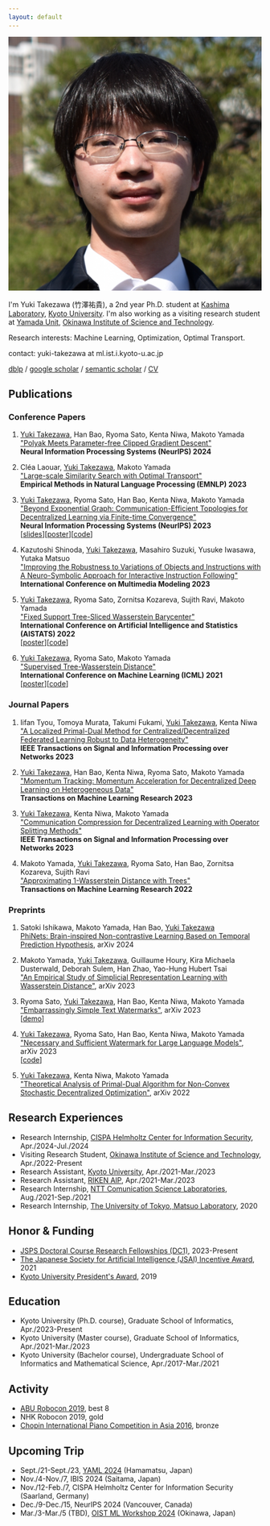 ```yaml
---
layout: default
---
```

<link href='https://fonts.googleapis.com/css?family=Zen Kurenaido' rel='stylesheet'>
<img class="profile-picture" src="face.jpg">

I'm Yuki Takezawa (<span style="font-family: 'Zen Kurenaido'">竹澤祐貴</span>), a 2nd year Ph.D. student at <a href="http://www.ml.ist.i.kyoto-u.ac.jp/en/">Kashima Laboratory</a>, <a href="https://www.kyoto-u.ac.jp/en">Kyoto University</a>.
I'm also working as a visiting research student at <a href="https://oist.mlds.jp/">Yamada Unit</a>, <a href="https://www.oist.jp/">Okinawa Institute of Science and Technology</a>.

Research interests: Machine Learning, Optimization, Optimal Transport.

contact: yuki-takezawa at ml.ist.i.kyoto-u.ac.jp 

<a href="https://dblp.uni-trier.de/pid/284/1294.html">dblp</a> / <a href="https://scholar.google.com/citations?user=eaKQb8IAAAAJ&hl=en">google scholar</a> / <a href="https://www.semanticscholar.org/author/Yuki-Takezawa/2059107130">semantic scholar</a> / <a href="https://drive.google.com/file/d/1yvedVea6Sw3sBkuyQS3CCElYp8dDQKL9/view?usp=drive_link">CV</a>

## Publications
### Conference Papers
1. <u>Yuki Takezawa</u>, Han Bao, Ryoma Sato, Kenta Niwa, Makoto Yamada  
<a  href="https://arxiv.org/abs/2405.15010">"Polyak Meets Parameter-free Clipped Gradient Descent"</a>  
**Neural Information Processing Systems (NeurIPS) 2024**  

2.  Cléa Laouar, <u>Yuki Takezawa</u>, Makoto Yamada  
<a href="https://openreview.net/forum?id=HNfwD7QOaq">"Large-scale Similarity Search with Optimal Transport"</a>  
**Empirical Methods in Natural Language Processing (EMNLP) 2023**

3.  <u>Yuki Takezawa</u>, Ryoma Sato, Han Bao, Kenta Niwa, Makoto Yamada  
<a href="http://arxiv.org/abs/2305.11420">"Beyond Exponential Graph: Communication-Efficient Topologies for Decentralized Learning via Finite-time Convergence"</a>  
**Neural Information Processing Systems (NeurIPS) 2023**  
[<a href="https://speakerdeck.com/yukitakezawa/beyond-exponential-graph-communication-efficient-topology-for-decentralized-learning-via-finite-time-convergence">slides</a>][<a href="https://github.com/yukiTakezawa/yukiTakezawa.github.io/blob/gh-pages/posters/takezawa2023beyond.pdf">poster</a>][<a href="https://github.com/yukiTakezawa/BaseGraph">code</a>]  
 

4. Kazutoshi Shinoda, <u>Yuki Takezawa</u>, Masahiro Suzuki, Yusuke Iwasawa, Yutaka Matsuo  
<a href="https://arxiv.org/abs/2110.07031">"Improving the Robustness to Variations of Objects and Instructions with A Neuro-Symbolic Approach for Interactive Instruction Following" </a>  
**International Conference on Multimedia Modeling 2023**

5. <u>Yuki Takezawa</u>, Ryoma Sato, Zornitsa Kozareva, Sujith Ravi, Makoto Yamada  
<a href="https://arxiv.org/abs/2109.03431">"Fixed Support Tree-Sliced Wasserstein Barycenter"</a>  
**International Conference on Artificial Intelligence and Statistics (AISTATS) 2022**  
[<a href="https://github.com/yukiTakezawa/yukiTakezawa.github.io/blob/gh-pages/posters/takezawa2022fixed.pdf">poster</a>][<a href="https://github.com/yukiTakezawa/FS_TSWB">code</a>]  

6. <u>Yuki Takezawa</u>, Ryoma Sato, Makoto Yamada  
<a href="https://arxiv.org/abs/2101.11520">"Supervised Tree-Wasserstein Distance"</a>  
**International Conference on Machine Learning (ICML) 2021**  
[<a href="https://github.com/yukiTakezawa/yukiTakezawa.github.io/blob/gh-pages/SupervisedTreeWassersteinDistance_ICML2021_poster.pdf">poster</a>][<a href="https://github.com/yukiTakezawa/STW">code</a>]  

### Journal Papers
1. Iifan Tyou, Tomoya Murata, Takumi Fukami, <u>Yuki Takezawa</u>, Kenta Niwa  
<a href="https://openreview.net/forum?id=8koy8QuTZD">"A Localized Primal-Dual Method for Centralized/Decentralized Federated Learning Robust to Data Heterogeneity"</a>  
**IEEE Transactions on Signal and Information Processing over Networks 2023**

2. <u>Yuki Takezawa</u>, Han Bao, Kenta Niwa, Ryoma Sato, Makoto Yamada  
<a href="https://ieeexplore.ieee.org/abstract/document/10373878">"Momentum Tracking: Momentum Acceleration for Decentralized Deep Learning on Heterogeneous Data"</a>  
**Transactions on Machine Learning Research 2023**

3. <u>Yuki Takezawa</u>, Kenta Niwa, Makoto Yamada  
<a href="https://ieeexplore.ieee.org/document/10230896">"Communication Compression for Decentralized Learning with Operator Splitting Methods"</a>  
**IEEE Transactions on Signal and Information Processing over Networks 2023**
 
4. Makoto Yamada, <u>Yuki Takezawa</u>, Ryoma Sato, Han Bao, Zornitsa Kozareva, Sujith Ravi  
<a href="https://openreview.net/forum?id=Ig82l87ZVU&referrer=%5BTMLR%5D(%2Fgroup%3Fid%3DTMLR)">"Approximating 1-Wasserstein Distance with Trees"</a>  
**Transactions on Machine Learning Research 2022**

### Preprints
1. Satoki Ishikawa, Makoto Yamada, Han Bao, <u>Yuki Takezawa</u>  
<a href="https://arxiv.org/abs/2405.14650">PhiNets: Brain-inspired Non-contrastive Learning Based on Temporal Prediction Hypothesis</a>, arXiv 2024

2. Makoto Yamada, <u>Yuki Takezawa</u>, Guillaume Houry, Kira Michaela Dusterwald, Deborah Sulem, Han Zhao, Yao-Hung Hubert Tsai  
<a href="https://arxiv.org/abs/2310.10143">"An Empirical Study of Simplicial Representation Learning with Wasserstein Distance"</a>, arXiv 2023

3.  Ryoma Sato, <u>Yuki Takezawa</u>, Han Bao, Kenta Niwa, Makoto Yamada  
<a href="https://arxiv.org/abs/2310.08920">"Embarrassingly Simple Text Watermarks"</a>, arXiv 2023  
[<a href="https://easymarkdemo.github.io/">demo</a>]

4.  <u>Yuki Takezawa</u>, Ryoma Sato, Han Bao, Kenta Niwa, Makoto Yamada  
<a href="https://arxiv.org/abs/2310.00833">"Necessary and Sufficient Watermark for Large Language Models"</a>, arXiv 2023  
[<a href="https://github.com/yukiTakezawa/necessary_and_sufficient_watermark">code</a>]  

5. <u>Yuki Takezawa</u>, Kenta Niwa, Makoto Yamada  
<a href="https://arxiv.org/abs/2205.11979">"Theoretical Analysis of Primal-Dual Algorithm for Non-Convex Stochastic Decentralized Optimization"</a>, arXiv 2022

## Research Experiences
- Research Internship, <a href="https://www.sstich.ch/">CISPA Helmholtz Center for Information Security</a>, Apr./2024-Jul./2024
- Visiting Research Student, <a href="https://oist.mlds.jp/">Okinawa Institute of Science and Technology</a>, Apr./2022-Present
- Research Assistant, <a href="https://www.kyoto-u.ac.jp/en">Kyoto University</a>, Apr./2021-Mar./2023
- Research Assistant, <a href="https://www.riken.jp/en/research/labs/aip/">RIKEN AIP</a>, Apr./2021-Mar./2023
- Research Internship, <a href="http://www.kecl.ntt.co.jp/english/index.html">NTT Comunication Science Laboratories</a>, Aug./2021-Sep./2021
- Research Internship, <a href="https://weblab.t.u-tokyo.ac.jp/en/">The University of Tokyo, Matsuo Laboratory</a>, 2020

## Honor & Funding
- <a href="https://www.jsps.go.jp/english/e-pd/index.html">JSPS Doctoral Course Research Fellowships (DC1)</a>, 2023-Present
- <a href="https://www.ai-gakkai.or.jp/en/about/award/">The Japanese Society for Artificial Intelligence (JSAI) Incentive Award</a>, 2021
- <a href="https://www.kyoto-u.ac.jp/en/about/honors/university-awards/presidents/about-the-kyoto-university-presidents-award">Kyoto University President's Award</a>, 2019

## Education
- Kyoto University (Ph.D. course), Graduate School of Informatics, Apr./2023-Present
- Kyoto University (Master course), Graduate School of Informatics, Apr./2021-Mar./2023
- Kyoto University (Bachelor course), Undergraduate School of Informatics and Mathematical Science, Apr./2017-Mar./2021

## Activity
- <a href="http://aburobocon2019.mnb.mn/en">ABU Robocon 2019</a>, best 8
- NHK Robocon 2019, gold
- <a href="https://www.chopin-asia.com/english/">Chopin International Piano Competition in Asia 2016</a>, bronze

## Upcoming Trip
- Sept./21-Sept./23, <a href="https://sites.google.com/view/yaml2024">YAML 2024</a> (Hamamatsu, Japan)  
- Nov./4-Nov./7, IBIS 2024 (Saitama, Japan)  
- Nov./12-Feb./7, CISPA Helmholtz Center for Information Security (Saarland, Germany)
- Dec./9-Dec./15, NeurIPS 2024 (Vancouver, Canada)
- Mar./3-Mar./5 (TBD), <a href="https://omlw2025.mlds.jp/">OIST ML Workshop 2024</a> (Okinawa, Japan)

